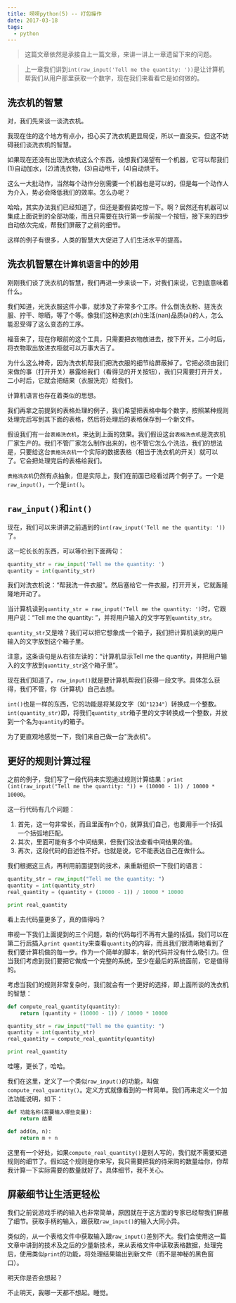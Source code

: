 ```yaml
---
title: 唠唠python(5) -- 打包操作
date: 2017-03-18
tags:
  - python
---
```


> 这篇文章依然是承接自上一篇文章，来讲一讲上一章遗留下来的问题。

> 上一章我们讲到`int(raw_input('Tell me the quantity: '))`是让计算机帮我们从用户那里获取一个数字，现在我们来看看它是如何做的。

## 洗衣机的智慧

对，我们先来谈一谈洗衣机。

我现在住的这个地方有点小，担心买了洗衣机更显局促，所以一直没买。但这不妨碍我们谈洗衣机的智慧。

如果现在还没有出现洗衣机这么个东西，设想我们渴望有一个机器，它可以帮我们(1)自动加水，(2)清洗衣物，(3)自动甩干，(4)自动烘干。

这么一大批动作，当然每个动作分别需要一个机器也是可以的，但是每一个动作人为介入，势必会降低我们的效率。怎么办呢？

哈哈，其实办法我们已经知道了，但还是要假装吃惊一下。啊？居然还有机器可以集成上面说到的全部功能，而且只需要在执行第一步前按一个按钮，接下来的四步自动依次完成，帮我们屏蔽了之前的细节。

这样的例子有很多，人类的智慧大大促进了人们生活水平的提高。

## 洗衣机智慧在`计算机语言`中的妙用

刚刚我们谈了洗衣机的智慧，我们再进一步来谈一下，对我们来说，它到底意味着什么。

我们知道，光洗衣服这件小事，就涉及了非常多个工序。什么倒洗衣粉、搓洗衣服、拧干、晾晒，等了个等。像我们这种追求(zhi)生活(nan)品质(ai)的人，怎么能忍受得了这么变态的工序。

福音来了，现在你眼前的这个工具，只需要把衣物放进去，按下开关。二小时后，将衣物取出放进衣柜就可以万事大吉了。

为什么这么神奇，因为洗衣机帮我们把洗衣服的细节给屏蔽掉了。它把必须由我们来做的事（打开开关）暴露给我们（看得见的开关按钮），我们只需要打开开关，二小时后，它就会把结果（衣服洗完）给我们。

计算机语言也存在着类似的思想。

我们再拿之前提到的表格处理的例子，我们希望把表格中每个数字，按照某种规则处理完后写到其下面的表格，然后将处理后的表格保存到一个新文件。

假设我们有一台`表格洗衣机`，来达到上面的效果。我们假设这台`表格洗衣机`是洗衣机厂家生产的。我们不管厂家怎么制作出来的，也不管它怎么个洗法，我们的想法是，只要给这台`表格洗衣机`一个实际的数据表格（相当于洗衣机的开关）就可以了。它会把处理完后的表格给我们。

`表格洗衣机`仍然有点抽象，但是实际上，我们在前面已经看过两个例子了。一个是`raw_input()`，一个是`int()`。

## `raw_input()`和`int()`

现在，我们可以来讲讲之前遇到的`int(raw_input('Tell me the quantity: '))`了。

这一坨长长的东西，可以等价到下面两句：

```python
quantity_str = raw_input('Tell me the quantity: ')
quantity = int(quantity_str)
```

我们对洗衣机说：“帮我洗一件衣服”。然后塞给它一件衣服，打开开关，它就轰隆隆地开动了。

当计算机读到`quantity_str = raw_input('Tell me the quantity: ')`时，它跟用户说：“Tell me the quantity: ”，并将用户输入的文字写到`quantity_str`。

`quantity_str`又是啥？我们可以把它想象成一个箱子，我们把计算机读到的用户输入的文字放到这个箱子里。

注意，这条语句是从右往左读的：“计算机显示Tell me the quantity，并把用户输入的文字放到`quantity_str`这个箱子里”。

现在我们知道了，`raw_input()`就是要计算机帮我们获得一段文字。具体怎么获得，我们不管，你（计算机）自己去想。

`int()`也是一样的东西，它的功能是将某段文字（如`"1234"`）转换成一个整数。`int(quantity_str)`即，将我们`quantity_str`箱子里的文字转换成一个整数，并放到一个名为`quantity`的箱子。

为了更直观地感觉一下，我们来自己做一台"洗衣机"。

## 更好的规则计算过程

之前的例子，我们写了一段代码来实现通过规则计算结果：`print (int(raw_input("Tell me the quantity: ")) + (10000 - 1)) / 10000 * 10000`。

这一行代码有几个问题：

1. 首先，这一句非常长，而且里面有n个()，就算我们自己，也要用手一个括弧一个括弧地匹配。
2. 其次，里面可能有多个中间结果，但我们没法查看中间结果的值。
3. 再次，这段代码的自述性不好。也就是说，它不能表达自己在做什么。

我们根据这三点，再利用前面提到的技术，来重新组织一下我们的语言：

```python
quantity_str = raw_input("Tell me the quantity: ")
quantity = int(quantity_str)
real_quantity = (quantity + (10000 - 1)) / 10000 * 10000

print real_quantity
```

看上去代码量更多了，真的值得吗？

审视一下我们上面提到的三个问题，新的代码每行不再有大量的括弧，我们可以在第二行后插入`print quantity`来查看`quantity`的内容，而且我们很清晰地看到了我们要计算机做的每一步。作为一个简单的脚本，新的代码并没有什么吸引力。但当我们考虑到我们要把它做成一个完整的系统，至少在最后的系统面前，它是值得的。

考虑当我们的规则非常复杂时，我们就会有一个更好的选择，即上面所谈的洗衣机的智慧：

```python
def compute_real_quantity(quantity):
    return (quantity + (10000 - 1)) / 10000 * 10000

quantity_str = raw_input("Tell me the quantity: ")
quantity = int(quantity_str)
real_quantity = compute_real_quantity(quantity)

print real_quantity
```

哇噻，更长了，哈哈。

我们在这里，定义了一个类似`raw_input()`的功能，叫做`compute_real_quantity()`。定义方式就像看到的一样简单。我们再来定义一个加法功能说明，如下：

```python
def 功能名称(需要输入哪些变量):
    return 结果

def add(m, n):
    return m + n
```

这里有一个好处，如果`compute_real_quantity()`是别人写的，我们就不需要知道规则的细节了。假如这个规则是你来写，我只需要把我的待采购的数量给你，你帮我计算一下实际需要的数量就好了。具体细节，我不关心。

## 屏蔽细节让生活更轻松

我们之前说游戏手柄的输入也非常简单，原因就在于这方面的专家已经帮我们屏蔽了细节。获取手柄的输入，跟获取`raw_input()`的输入大同小异。

类似的，从一个表格文件中获取输入跟`raw_input()`差别不大。我们会使用这一篇文章中讲到的技术及之后的少量新技术，来从表格文件中读取表格数据，处理完后，使用类似`print`的功能，将处理结果输出到新文件（而不是神秘的黑色窗口）。

明天你是否会想起？

不止明天，我哪一天都不想起。睡觉。
